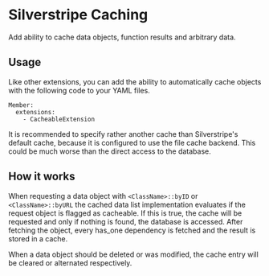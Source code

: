 Silverstripe Caching
====================

Add ability to cache data objects, function results and arbitrary data.

## Usage

Like other extensions, you can add the ability to automatically cache objects with the following code to your YAML files.

```
Member:
  extensions:
    - CacheableExtension
```

It is recommended to specify rather another cache than Silverstripe's default cache, because it is configured to use the
file cache backend. This could be much worse than the direct access to the database.

## How it works

When requesting a data object with `<ClassName>::byID` or `<ClassName>::byURL` the cached data list implementation
evaluates if the request object is flagged as cacheable. If this is true, the cache will be requested and only if
nothing is found, the database is accessed. After fetching the object, every has_one dependency is fetched and the
result is stored in a cache.

When a data object should be deleted or was modified, the cache entry will be cleared or alternated respectively.